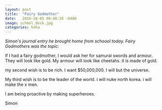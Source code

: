 ```yaml
---
layout: post
title:  "Fairy Godmother"
date:   2016-10-05 00:48:28 -0400
image: school_desk.jpg
categories: haha
---
```


*Simon's journal entry he brought home from schoool today.  Fairy Godmothers was the topic:*

If I had a fairy godmother, I would ask her for samurai swords and armour. They will look like gold. My armour will 
look like cheetahs. it is made of gold.

my second wish is to be rich. I want $50,000,000. I will but the universe.

My third wish is to be the leader of the world.  i will nuke north korea. i will make the x men.

I am being proactive by making superheroes.

Simon